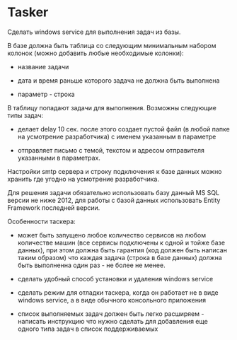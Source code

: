 # Tasker
Сделать windows service для выполнения задач из базы.


В базе должна быть таблица со следующим минимальным набором колонок (можно добавить любые необходимые колонки):

- название задачи

- дата и время раньше которого задача не должна быть выполнена

- параметр - строка


В таблицу попадают задачи для выполнения. Возможны следующие типы задач:

- делает delay 10 сек. после этого создает пустой файл (в любой папке на усмотрение разработчика) с именем указанным в параметре

- отправляет письмо с темой, текстом и адресом отправителя указанными в параметрах.


Настройки smtp сервера и строку подключения к базе данных можно хранить где угодно на усмотрение разработчика.

Для решения задачи обязательно использовать базу данный MS SQL версии не ниже 2012, для работы с базой данных использовать Entity Framework последней версии.


Особенности таскера:

- может быть запущено любое количество сервисов на любом количестве машин (все сервисы подключены к одной и тойже базе данных), при этом должна быть гарантия (код должен быть написан таким образом) что каждая задача (строка в базе данных) должна быть выполненна один раз - не более не менее.

- сделать удобный способ установки и удаления windows service

- сделать режим для отладки таскера, когда он работает не в виде windows service, а в виде обычного консольного приложения

- список выполняемых задач должен быть легко расширяем - написать инструкцию что нужно сделать для добавления еще одного типа задач в список поддерживаемых
